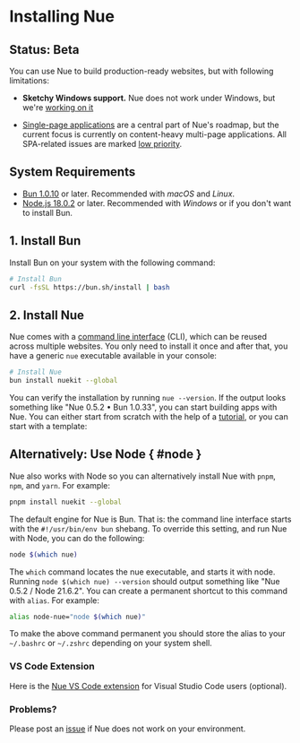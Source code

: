 
# Installing Nue


## Status: Beta
You can use Nue to build production-ready websites, but with following limitations:

- **Sketchy Windows support.** Nue does not work under Windows, but we're [working on it](//github.com/nuejs/nue/issues/249)

- [Single-page applications](single-page-applications.html) are a central part of Nue's roadmap, but the current focus is currently on content-heavy multi-page applications. All SPA-related issues are marked [low priority](//github.com/nuejs/nue/labels/low%20priority).


## System Requirements

- [Bun 1.0.10](//bun.sh/) or later. Recommended with *macOS* and *Linux*.
- [Node.js 18.0.2](//nodejs.org/) or later. Recommended with *Windows* or if you don't want to install Bun.


## 1. Install Bun
Install Bun on your system with the following command:

```sh
# Install Bun
curl -fsSL https://bun.sh/install | bash
```

## 2. Install Nue
Nue comes with a [command line interface](command-line-interface.html) (CLI), which can be reused across multiple websites. You only need to install it once and after that, you have a generic `nue` executable available in your console:


```sh
# Install Nue
bun install nuekit --global
```

You can verify the installation by running `nue --version`. If the output looks something like "Nue 0.5.2 • Bun 1.0.33", you can start building apps with Nue. You can either start from scratch with the help of a [tutorial](hello-world.html), or you can start with a template:




## Alternatively: Use Node { #node }
Nue also works with Node so you can alternatively install Nue with `pnpm`, `npm`, and `yarn`. For example:

```sh
pnpm install nuekit --global
```

The default engine for Nue is Bun. That is: the command line interface starts with the `#!/usr/bin/env bun` shebang. To override this setting, and run Nue with Node, you can do the following:

```sh
node $(which nue)
```

The `which` command locates the nue executable, and starts it with node. Running `node $(which nue) --version` should output something like "Nue 0.5.2 / Node 21.6.2". You can create a permanent shortcut to this command with `alias`. For example:

```sh
alias node-nue="node $(which nue)"
```

To make the above command permanent you should store the alias to your `~/.bashrc` or `~/.zshrc` depending on your system shell.



### VS Code Extension
Here is the [Nue VS Code extension](//marketplace.visualstudio.com/items?itemName=yaoyuanzhang.nue) for Visual Studio Code users (optional).



### Problems?
Please post an [issue](//github.com/nuejs/nue/issues) if Nue does not work on your environment.




